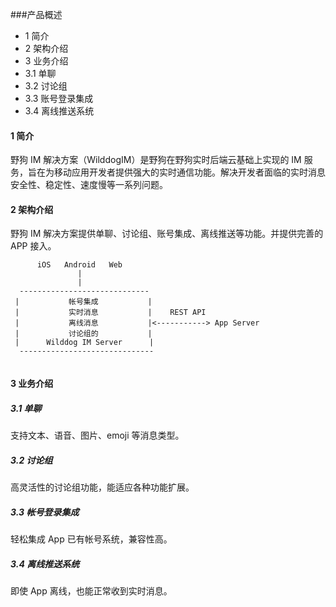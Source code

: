 ###产品概述

* 1 简介
* 2 架构介绍
* 3 业务介绍
 * 3.1 单聊
 * 3.2 讨论组
 * 3.3 账号登录集成
 * 3.4 离线推送系统

#### 1 简介

野狗 IM 解决方案（WilddogIM）是野狗在野狗实时后端云基础上实现的 IM 服务，旨在为移动应用开发者提供强大的实时通信功能。解决开发者面临的实时消息安全性、稳定性、速度慢等一系列问题。

#### 2 架构介绍
野狗 IM 解决方案提供单聊、讨论组、账号集成、离线推送等功能。并提供完善的 APP 接入。
```
      iOS   Android   Web
               |
               |
  ----------------------------- 
 |           帐号集成           |
 |           实时消息           |    REST API
 |           离线消息           |<-----------> App Server
 |           讨论组的           |
 |      Wilddog IM Server      |
  ------------------------------
 
```

#### 3 业务介绍
##### 3.1 单聊
支持文本、语音、图片、emoji 等消息类型。

##### 3.2 讨论组
高灵活性的讨论组功能，能适应各种功能扩展。

##### 3.3 帐号登录集成
轻松集成 App 已有帐号系统，兼容性高。

##### 3.4 离线推送系统
即使 App 离线，也能正常收到实时消息。